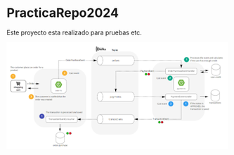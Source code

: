 # PracticaRepo2024
Este proyecto esta realizado para pruebas etc. 

<img src ="https://raw.githubusercontent.com/martinsam16/saga-choreography/main/diagram.png" align="center" style="width: 900px"/>

